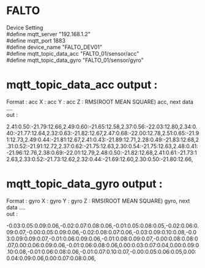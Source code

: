 # FALTO

Device Setting <br />
#define mqtt_server "192.168.1.2" <br />
#define mqtt_port 1883 <br />
#define device_name "FALTO_DEV01" <br />
#define mqtt_topic_data_acc "FALTO_01/sensor/acc" <br />
#define mqtt_topic_data_gyro "FALTO_01/sensor/gyro" <br />


# mqtt_topic_data_acc output :
Format : acc X : acc Y : acc Z : RMS(ROOT MEAN SQUARE) acc, next data .... <br/>
out : 

2.41:0.50:-21.79:12.66,2.49:0.60:-21.65:12.58,2.37:0.56:-22.03:12.80,2.34:0.40:-21.77:12.64,2.32:0.63:-21.82:12.67,2.47:0.68:-22.00:12.78,2.51:0.65:-21.91:12.73,2.49:0.44:-21.81:12.67,2.41:0.43:-21.89:12.71,2.28:0.49:-21.83:12.68,2.31:0.52:-21.91:12.72,2.37:0.62:-21.75:12.63,2.30:0.54:-21.75:12.63,2.48:0.41:-21.96:12.76,2.38:0.69:-22.01:12.79,2.48:0.50:-21.82:12.68,2.41:0.61:-21.73:12.63,2.33:0.52:-21.73:12.62,2.32:0.44:-21.69:12.60,2.30:0.50:-21.80:12.66,

# mqtt_topic_data_gyro output :
Format : gyro X : gyro Y : gyro Z : RMS(ROOT MEAN SQUARE) gyro, next data .... <br/>
out :

-0.03:0.05:0.09:0.06,-0.02:0.07:0.08:0.06,-0.01:0.05:0.08:0.05,-0.02:0.06:0.09:0.07,-0.00:0.05:0.09:0.06,-0.02:0.08:0.07:0.06,-0.03:0.09:0.10:0.08,-0.03:0.09:0.09:0.07,-0.01:0.06:0.09:0.06,-0.01:0.08:0.09:0.07,-0.00:0.08:0.08:0.07,0.00:0.06:0.09:0.06,-0.01:0.06:0.08:0.06,0.00:0.03:0.07:0.04,0.00:0.09:0.10:0.08,-0.01:0.06:0.08:0.06,-0.01:0.07:0.10:0.07,-0.00:0.05:0.06:0.05,0.00:0.04:0.09:0.06,0.00:0.07:0.08:0.06,
